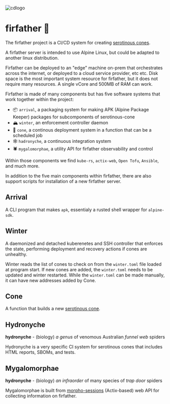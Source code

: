 ![cdlogo](https://carefuldata.com/images/cdlogo.png)

# firfather 🌲

The firfather project is a CI/CD system for creating [serotinous cones](https://github.com/jpegleg/serotinous-cone/tree/main).

A firfather server is intended to use Alpine Linux, but could be adapted to another linux distribution.

Firfather can be deployed to an "edge" machine on-prem that orchestrates across the internet, or deployed
to a cloud service provider, etc etc. Disk space is the most important system resource for firfather,
but it does not require many resources. A single vCore and 500MB of RAM can work.

Firfather is made of many components but has five software systems that work together within the project:

- 📦 `arrival`, a packaging system for making APK (Alpine Package Keeper) packages for subcomponents of serotinous-cone
- 🏔️ `winter`, an enforcement controller daemon
- 🌱 `cone`, a continous deployment system in a function that can be a scheduled job
- 🕸️ `hadronyche`, a continuous integration system
- 🕷️ `mygalomorphae`, a utility API for firfather observability and control

Within those components we find `kube-rs`, `actix-web`, `Open Tofu`, `Ansible`, and much more.

In addition to the five main components within firfather, there are also support scripts for installation of a new firfather server.

## Arrival

A CLI program that makes `apk`, essentialy a rusted shell wrapper for `alpine-sdk`.

## Winter 

A daemonized and detached kuberenetes and SSH controller that enforces the state, performing deployment and recovery actions
if cones are unhealthy.

Winter reads the list of cones to check on from the `winter.toml` file loaded at program start. If new cones are added,
the `winter.toml` needs to be updated and winter restarted. While the `winter.toml` can be made manually, it can
have new addresses added by Cone.

## Cone 

A function that builds a new [serotinous cone](https://github.com/jpegleg/serotinous-cone/tree/main).

## Hydronyche 

<b>hydronyche</b> - (biology) <i>a genus</i> of venomous Australian <i>funnel web</i> spiders

Hydronyche is a very specific CI system for serotinous cones that includes HTML reports, SBOMs, and tests.

## Mygalomorphae 

<b>hydronyche</b> - (biology) <i>an infraorder</i> of many species of <i>trap door</i> spiders

Mygalomorphae is built from [morpho-sessions](https://github.com/jpegleg/morpho-sessions) (Actix-based) web API for collecting information on firfather.
